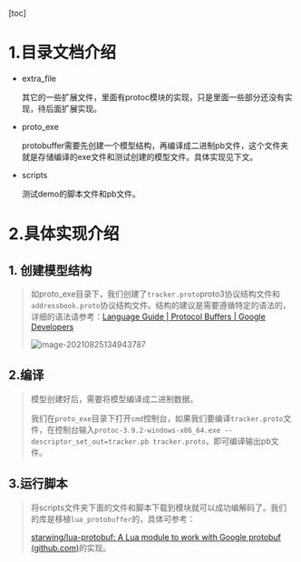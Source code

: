 [toc]

# 1.目录文档介绍

- extra_file

  其它的一些扩展文件，里面有protoc模块的实现，只是里面一些部分还没有实现，待后面扩展实现。

- proto_exe

  protobuffer需要先创建一个模型结构，再编译成二进制pb文件，这个文件夹就是存储编译的exe文件和测试创建的模型文件。具体实现见下文。

- scripts

  测试demo的脚本文件和pb文件。

# 2.具体实现介绍

## 1. 创建模型结构

> 如proto_exe目录下，我们创建了`tracker.proto`proto3协议结构文件和`addressbook.proto`协议结构文件。结构的建议是需要遵循特定的语法的，详细的语法请参考：[Language Guide  | Protocol Buffers  | Google Developers](https://developers.google.cn/protocol-buffers/docs/proto?hl=zh-cn)
>
> ![image-20210825134943787](C:\Users\WJ\AppData\Roaming\Typora\typora-user-images\image-20210825134943787.png)

## 2.编译

> 模型创建好后，需要将模型编译成二进制数据。
>
> 我们在`proto_exe`目录下打开`cmd`控制台，如果我们要编译`tracker.proto`文件，在控制台输入`protoc-3.9.2-windows-x86_64.exe --descriptor_set_out=tracker.pb tracker.proto`，即可编译输出pb文件。



## 3.运行脚本

> 将scripts文件夹下面的文件和脚本下载到模块就可以成功编解码了。我们的库是移植`lua_protobuffer`的，具体可参考：
>
> [starwing/lua-protobuf: A Lua module to work with Google protobuf (github.com)](https://github.com/starwing/lua-protobuf)的实现。

